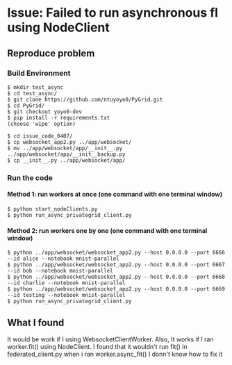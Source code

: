 # Issue: Failed to run asynchronous fl using NodeClient
## Reproduce problem
### Build Environment
```
$ mkdir test_async
$ cd test_async/
$ git clone https://github.com/ntuyoyo0/PyGrid.git
$ cd PyGrid/
$ git checkout yoyo0-dev
$ pip install -r requirements.txt
(choose 'wipe' option)
```

```
$ cd issue_code_0407/
$ cp websocket_app2.py ../app/websocket/
$ mv ../app/websocket/app/__init__.py ../app/websocket/app/__init__backup.py
$ cp __init__.py ../app/websocket/app/
```

### Run the code 
#### Method 1: run workers at once (one command with one terminal window)

```
$ python start_nodeClients.py
$ python run_async_privategrid_client.py
```

#### Method 2: run workers one by one (one command with one terminal window)
```
$ python ../app/websocket/websocket_app2.py --host 0.0.0.0 --port 6666 --id alice --notebook mnist-parallel
$ python ../app/websocket/websocket_app2.py --host 0.0.0.0 --port 6667 --id bob --notebook mnist-parallel
$ python ../app/websocket/websocket_app2.py --host 0.0.0.0 --port 6668 --id charlie --notebook mnist-parallel
$ python ../app/websocket/websocket_app2.py --host 0.0.0.0 --port 6669 --id testing --notebook mnist-parallel
$ python run_async_privategrid_client.py
```
## What I found
It would be work if I using WebsocketClientWorker. Also, It works if I ran worker.fit() using NodeClient.
I found that it wouldn't run fit() in federated_client.py when i ran worker.async_fit()
I donn't know how to fix it
